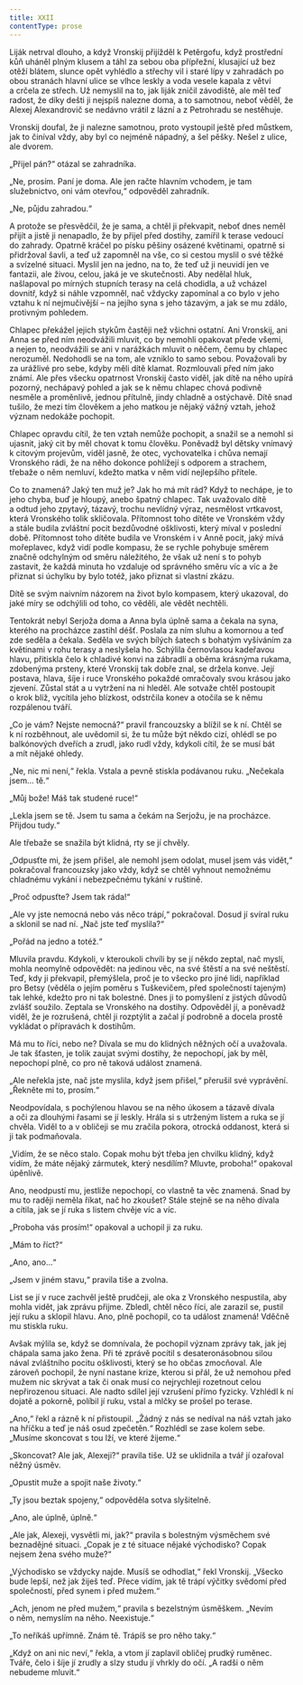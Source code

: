 ```yaml
---
title: XXII
contentType: prose
---
```


Liják netrval dlouho, a když Vronskij přijížděl k Petěrgofu, když prostřední kůň uháněl plným klusem a táhl za sebou oba přípřežní, klusající už bez otěží blátem, slunce opět vyhlédlo a střechy vil i staré lípy v zahradách po obou stranách hlavní ulice se vlhce leskly a voda vesele kapala z větví a crčela ze střech. Už nemyslil na to, jak liják zničil závodiště, ale měl teď radost, že díky dešti ji nejspíš nalezne doma, a to samotnou, neboť věděl, že Alexej Alexandrovič se nedávno vrátil z lázní a z Petrohradu se nestěhuje.

Vronskij doufal, že ji nalezne samotnou, proto vystoupil ještě před můstkem, jak to činíval vždy, aby byl co nejméně nápadný, a šel pěšky. Nešel z ulice, ale dvorem.

„Přijel pán?“ otázal se zahradníka.

„Ne, prosím. Paní je doma. Ale jen račte hlavním vchodem, je tam služebnictvo, oni vám otevřou,“ odpověděl zahradník.

„Ne, půjdu zahradou.“

A protože se přesvědčil, že je sama, a chtěl ji překvapit, neboť dnes neměl přijít a jistě ji nenapadlo, že by přijel před dostihy, zamířil k terase vedoucí do zahrady. Opatrně kráčel po písku pěšiny osázené květinami, opatrně si přidržoval šavli, a teď už zapomněl na vše, co si cestou myslil o své těžké a svízelné situaci. Myslil jen na jedno, na to, že teď už ji neuvidí jen ve fantazii, ale živou, celou, jaká je ve skutečnosti. Aby nedělal hluk, našlapoval po mírných stupních terasy na celá chodidla, a už vcházel dovnitř, když si náhle vzpomněl, nač vždycky zapomínal a co bylo v jeho vztahu k ní nejmučivější – na jejího syna s jeho tázavým, a jak se mu zdálo, protivným pohledem.

Chlapec překážel jejich stykům častěji než všichni ostatní. Ani Vronskij, ani Anna se před ním neodvážili mluvit, co by nemohli opakovat přede všemi, a nejen to, neodvážili se ani v narážkách mluvit o něčem, čemu by chlapec nerozuměl. Nedohodli se na tom, ale vzniklo to samo sebou. Považovali by za urážlivé pro sebe, kdyby měli dítě klamat. Rozmlouvali před ním jako známí. Ale přes všecku opatrnost Vronskij často viděl, jak dítě na něho upírá pozorný, nechápavý pohled a jak se k němu chlapec chová podivně nesměle a proměnlivě, jednou přítulně, jindy chladně a ostýchavě. Dítě snad tušilo, že mezi tím člověkem a jeho matkou je nějaký vážný vztah, jehož význam nedokáže pochopit.

Chlapec opravdu cítil, že ten vztah nemůže pochopit, a snažil se a nemohl si ujasnit, jaký cit by měl chovat k tomu člověku. Poněvadž byl dětsky vnímavý k citovým projevům, viděl jasně, že otec, vychovatelka i chůva nemají Vronského rádi, že na něho dokonce pohlížejí s odporem a strachem, třebaže o něm nemluví, kdežto matka v něm vidí nejlepšího přítele.

Co to znamená? Jaký ten muž je? Jak ho má mít rád? Když to nechápe, je to jeho chyba, buď je hloupý, anebo špatný chlapec. Tak uvažovalo dítě a odtud jeho zpytavý, tázavý, trochu nevlídný výraz, nesmělost vrtkavost, která Vronského tolik skličovala. Přítomnost toho dítěte ve Vronském vždy a stále budila zvláštní pocit bezdůvodné ošklivosti, který míval v poslední době. Přítomnost toho dítěte budila ve Vronském i v Anně pocit, jaký mívá mořeplavec, když vidí podle kompasu, že se rychle pohybuje směrem značně odchylným od směru náležitého, že však už není s to pohyb zastavit, že každá minuta ho vzdaluje od správného směru víc a víc a že přiznat si úchylku by bylo totéž, jako přiznat si vlastní zkázu.

Dítě se svým naivním názorem na život bylo kompasem, který ukazoval, do jaké míry se odchýlili od toho, co věděli, ale vědět nechtěli.

Tentokrát nebyl Serjoža doma a Anna byla úplně sama a čekala na syna, kterého na procházce zastihl déšť. Poslala za ním sluhu a komornou a teď zde seděla a čekala. Seděla ve svých bílých šatech s bohatým vyšíváním za květinami v rohu terasy a neslyšela ho. Schýlila černovlasou kadeřavou hlavu, přitiskla čelo k chladivé konvi na zábradlí a oběma krásnýma rukama, zdobenýma prsteny, které Vronskij tak dobře znal, se držela konve. Její postava, hlava, šíje i ruce Vronského pokaždé omračovaly svou krásou jako zjevení. Zůstal stát a u vytržení na ni hleděl. Ale sotvaže chtěl postoupit o krok blíž, vycítila jeho blízkost, odstrčila konev a otočila se k němu rozpálenou tváří.

„Co je vám? Nejste nemocná?“ pravil francouzsky a blížil se k ní. Chtěl se k ní rozběhnout, ale uvědomil si, že tu může být někdo cizí, ohlédl se po balkónových dveřích a zrudl, jako rudl vždy, kdykoli cítil, že se musí bát a mít nějaké ohledy.

„Ne, nic mi není,“ řekla. Vstala a pevně stiskla podávanou ruku. „Nečekala jsem… tě.“

„Můj bože! Máš tak studené ruce!“

„Lekla jsem se tě. Jsem tu sama a čekám na Serjožu, je na procházce. Přijdou tudy.“

Ale třebaže se snažila být klidná, rty se jí chvěly.

„Odpusťte mi, že jsem přišel, ale nemohl jsem odolat, musel jsem vás vidět,“ pokračoval francouzsky jako vždy, když se chtěl vyhnout nemožnému chladnému vykání i nebezpečnému tykání v ruštině.

„Proč odpusťte? Jsem tak ráda!“

„Ale vy jste nemocná nebo vás něco trápí,“ pokračoval. Dosud jí svíral ruku a sklonil se nad ní. „Nač jste teď myslila?“

„Pořád na jedno a totéž.“

Mluvila pravdu. Kdykoli, v kteroukoli chvíli by se jí někdo zeptal, nač myslí, mohla neomylně odpovědět: na jedinou věc, na své štěstí a na své neštěstí. Teď, kdy ji překvapil, přemýšlela, proč je to všecko pro jiné lidi, například pro Betsy (věděla o jejím poměru s Tuškevičem, před společností tajeným) tak lehké, kdežto pro ni tak bolestné. Dnes ji to pomyšlení z jistých důvodů zvlášť soužilo. Zeptala se Vronského na dostihy. Odpověděl jí, a poněvadž viděl, že je rozrušená, chtěl ji rozptýlit a začal jí podrobně a docela prostě vykládat o přípravách k dostihům.

Má mu to říci, nebo ne? Dívala se mu do klidných něžných očí a uvažovala. Je tak šťasten, je tolik zaujat svými dostihy, že nepochopí, jak by měl, nepochopí plně, co pro ně taková událost znamená.

„Ale neřekla jste, nač jste myslila, když jsem přišel,“ přerušil své vyprávění. „Řekněte mi to, prosím.“

Neodpovídala, s pochýlenou hlavou se na něho úkosem a tázavě dívala a oči za dlouhými řasami se jí leskly. Hrála si s utrženým listem a ruka se jí chvěla. Viděl to a v obličeji se mu zračila pokora, otrocká oddanost, která si ji tak podmaňovala.

„Vidím, že se něco stalo. Copak mohu být třeba jen chvilku klidný, když vidím, že máte nějaký zármutek, který nesdílím? Mluvte, proboha!“ opakoval úpěnlivě.

Ano, neodpustí mu, jestliže nepochopí, co vlastně ta věc znamená. Snad by mu to raději neměla říkat, nač ho zkoušet? Stále stejně se na něho dívala a cítila, jak se jí ruka s listem chvěje víc a víc.

„Proboha vás prosím!“ opakoval a uchopil ji za ruku.

„Mám to říct?“

„Ano, ano…“

„Jsem v jiném stavu,“ pravila tiše a zvolna.

List se jí v ruce zachvěl ještě prudčeji, ale oka z Vronského nespustila, aby mohla vidět, jak zprávu přijme. Zbledl, chtěl něco říci, ale zarazil se, pustil její ruku a sklopil hlavu. Ano, plně pochopil, co ta událost znamená! Vděčně mu stiskla ruku.

Avšak mýlila se, když se domnívala, že pochopil význam zprávy tak, jak jej chápala sama jako žena. Při té zprávě pocítil s desateronásobnou silou nával zvláštního pocitu ošklivosti, který se ho občas zmocňoval. Ale zároveň pochopil, že nyní nastane krize, kterou si přál, že už nemohou před mužem nic skrývat a tak či onak musí co nejrychleji rozetnout celou nepřirozenou situaci. Ale nadto sdílel její vzrušení přímo fyzicky. Vzhlédl k ní dojatě a pokorně, políbil jí ruku, vstal a mlčky se prošel po terase.

„Ano,“ řekl a rázně k ní přistoupil. „Žádný z nás se nedíval na náš vztah jako na hříčku a teď je náš osud zpečetěn.“ Rozhlédl se zase kolem sebe. „Musíme skoncovat s tou lží, ve které žijeme.“

„Skoncovat? Ale jak, Alexeji?“ pravila tiše. Už se uklidnila a tvář jí ozařoval něžný úsměv.

„Opustit muže a spojit naše životy.“

„Ty jsou beztak spojeny,“ odpověděla sotva slyšitelně.

„Ano, ale úplně, úplně.“

„Ale jak, Alexeji, vysvětli mi, jak?“ pravila s bolestným výsměchem své beznadějné situaci. „Copak je z té situace nějaké východisko? Copak nejsem žena svého muže?“

„Východisko se vždycky najde. Musíš se odhodlat,“ řekl Vronskij. „Všecko bude lepší, než jak žiješ teď. Přece vidím, jak tě trápí výčitky svědomí před společností, před synem i před mužem.“

„Ach, jenom ne před mužem,“ pravila s bezelstným úsměškem. „Nevím o něm, nemyslím na něho. Neexistuje.“

„To neříkáš upřímně. Znám tě. Trápíš se pro něho taky.“

„Když on ani nic neví,“ řekla, a vtom jí zaplavil obličej prudký ruměnec. Tváře, čelo i šíje jí zrudly a slzy studu jí vhrkly do očí. „A radši o něm nebudeme mluvit.“

